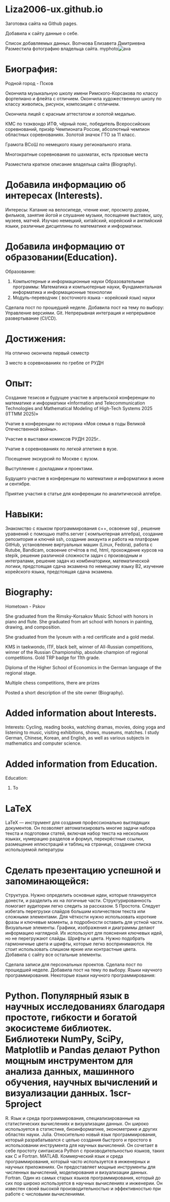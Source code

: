 # Liza2006-ux.github.io

Заготовка сайта на Github pages.

Добавила к сайту данные о себе.

Список добавляемых данных.
Волчкова Елизавета Дмитриевна 
Разместила фотографию владельца сайта.
myphoto![ava](https://github.com/Liza2006-ux/Liza2006-ux.github.io/blob/main/ava.jpg?raw=true)


# Биография:
Родной город - Псков 

Окончила музыкальную школу имени Римского-Корсакова по классу фортепиано  и флейта с отличием.
Окончила художественную школу по классу живопись, рисунок, композиция с отличием.
 
Окончила лицей с красным  аттестатом и золотой медалью.  

КМС по тхэквондо ИТФ, чёрный пояс, победитель Всероссийских соревнований, призёр Чемпионата России, абсолютный чемпион областных соревнованиях.
Золотой значок ГТО за 11 класс.

Грамота ВСоШ по немецкого языку регионального этапа. 

Многократные соревнования по шахматах, есть призовые места  

Разместила краткое описание владельца сайта (Biography).



# Добавила информацию об интересах (Interests).
Интересы:
Катание на велосипеде, чтение  книг, просмотр дорам, фильмов, занятие йогой и слушание музыки, посещение выставок, шоу, музеев, матчей.
Изучаю немецкий, китайский, корейский и английский языки, различные дисциплины по математике и информатики.



# Добавила информацию от образовании(Education).
Образование:
1) Компьютерные и информационные науки
Образовательные программы: Математика и компьютерные науки, Фундаментальная информатика и информационные технологии
2) Модуль-переводчик ( восточного  языка - корейский язык) науки

Сделала пост по прошедшей неделе.
Добавила пост на тему по выбору:
Управление версиями. Git.
Непрерывная интеграция и непрерывное развертывание (CI/CD).

# Достижения:
На отлично окончила  первый  семестр

3 место в соревнованиях по гребле от РУДН 

# Опыт: 
Создание  тезисов и будущее участие в апрельской конференции по математике и информатики «Information and Telecommunication Technologies and Mathematical Modeling of High-Tech Systems 2025
(ITTMM 2025)»

Учатие в конференции  по историиa «Моя семья в годы Великой Отечественной  войны».

Участие в выставки комиксов РУДН 2025г..

Учатие в соревнованиях по легкой атлетике в вузе.

Посещение экскурсий  по Москве с вузом.  

Выступление с докладами  и проектами.

Будущего участие  в конференции по математике и информатики в июне и сентябре.

Приятие учаcтия в статье для конференции по аналитической алгебре.

# Навыки:
Знакомство  с языком программирования  с++,
освоение  sql ,
решение уравнений с помощью maths.server ( компьютерная алгебра), 
создание репозитория и ключей ssh, 
создание аккаунта и  работа на платформе  GitHub, 
установление виртуальных машин (Linux, Fedora), 
работа с Rutube, 
Bandicam, 
освоение  отчётов в md, html, прохождение курсов на stepik, решение различной сложности  задач с производным и интегралами, 
решение задач из комбинаторики, математической логики,
предстоящая сдача   экзамена по немецкому языку B2,
изучение корейского языка, предстоящая сдача экзамена.
# Biography:
Hometown - Pskov 

She graduated from the Rimsky-Korsakov Music School with honors in piano and flute.
She graduated from art school with honors in painting, drawing, and composition.
 
She graduated from the lyceum with a red certificate and a gold medal. 

KMS in taekwondo, ITF, black belt, winner of All-Russian competitions, winner of the Russian Championship, absolute champion of regional competitions.
Gold TRP badge for 11th grade.

Diploma of the Higher School of Economics in the German language of the regional stage. 

Multiple chess competitions, there are prizes 

Posted a short description of the site owner (Biography).



# Added information about Interests.
Interests:
Cycling, reading books, watching dramas, movies, doing yoga and listening to music, visiting exhibitions, shows, museums, matches.
I study German, Chinese, Korean, and English, as well as various subjects in mathematics and computer science.



# Added information from Education.
Education:
1) To

# LaTeX
LaTeX — инструмент для создания профессионально выглядящих документов. 
Он позволяет автоматизировать многие задачи набора текста и подготовки статей, 
включая набор текста на нескольких языках, нумерацию разделов и формул, перекрёстные ссылки, 
размещение иллюстраций и таблиц на странице, создание списка используемой литературы 


# Сделать презентацию успешной и запоминающейся:
Структура.
Нужно определить основные идеи, которые планируется донести, и разделить их на логичные части. Структурированность помогает аудитории легко следить за рассказом.  5
Простота.
Следует избегать перегрузки слайдов большим количеством текста или сложными элементами. Для чёткости нужно использовать короткие фразы и ключевые моменты, а подробности оставить для устной части. 
Визуальные элементы. 
Графики, изображения и диаграммы делают информацию наглядной. Их используют для пояснения ключевых идей, но не перегружают слайды. 
Шрифты и цвета. Нужно подобрать гармоничные цвета и шрифты, которые легко воспринимаются. Не стоит использовать слишком яркие или контрастные цвета.  
Добавила с сайту все остальные элементы.

Сделала записи для персональных проектов. Сделала пост по прошедшей неделе. Добавила пост на тему по выбору. Языки научного программирования. Некоторые языки научного программирования:

# Python. Популярный язык в научных исследованиях благодаря простоте, гибкости и богатой экосистеме библиотек. Библиотеки NumPy, SciPy, Matplotlib и Pandas делают Python мощным инструментом для анализа данных, машинного обучения, научных вычислений и визуализации данных. 1scr-5project

R. Язык и среда программирования, специализированные на статистических вычислениях и визуализации данных. Он широко используется в статистике, биоинформатике, эконометрике и других областях науки. Julia. Относительно новый язык программирования, который разрабатывался с целью создания быстрого и простого в использовании инструмента для научных вычислений. Он сочетает в себе простоту синтаксиса Python с производительностью языков, таких как C и Fortran. MATLAB. Коммерческий язык и среда программирования, который часто используется в инженерных и научных приложениях. Он предоставляет мощные инструменты для численных вычислений, моделирования и визуализации данных. Fortran. Один из самых старых языков программирования, который до сих пор широко используется в научных вычислениях и инженерии. Он известен своей высокой производительностью и эффективностью при работе с числовыми вычислениями.
